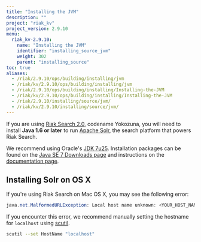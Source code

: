 ```yaml
---
title: "Installing the JVM"
description: ""
project: "riak_kv"
project_version: 2.9.10
menu:
  riak_kv-2.9.10:
    name: "Installing the JVM"
    identifier: "installing_source_jvm"
    weight: 302
    parent: "installing_source"
toc: true
aliases:
  - /riak/2.9.10/ops/building/installing/jvm
  - /riak/kv/2.9.10/ops/building/installing/jvm
  - /riak/2.9.10/ops/building/installing/Installing-the-JVM
  - /riak/kv/2.9.10/ops/building/installing/Installing-the-JVM
  - /riak/2.9.10/installing/source/jvm/
  - /riak/kv/2.9.10/installing/source/jvm/
---
```


[usage search]: {{<baseurl>}}riak/kv/2.9.10/developing/usage/search

If you are using [Riak Search 2.0][usage search], codename Yokozuna,
you will need to install **Java 1.6 or later** to run [Apache
Solr](https://lucene.apache.org/solr/), the search platform that powers
Riak Search.

We recommend using Oracle's [JDK
7u25](http://www.oracle.com/technetwork/java/javase/7u25-relnotes-1955741.html).
Installation packages can be found on the [Java SE 7 Downloads
page](http://www.oracle.com/technetwork/java/javase/downloads/java-archive-downloads-javase7-521261.html#jdk-7u25-oth-JPR)
and instructions on the [documentation
page](http://www.oracle.com/technetwork/java/javase/documentation/index.html).

## Installing Solr on OS X

If you're using Riak Search on Mac OS X, you may see the following
error:

```java
java.net.MalformedURLException: Local host name unknown: <YOUR_HOST_NAME>
```

If you encounter this error, we recommend manually setting the hostname
for `localhost` using
[scutil](https://developer.apple.com/library/mac/documentation/Darwin/Reference/ManPages/man8/scutil.8.html).

```bash
scutil --set HostName "localhost"
```



